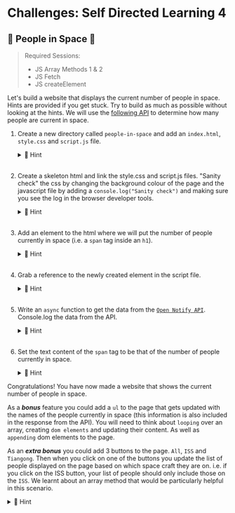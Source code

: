 # Challenges: Self Directed Learning 4

## 📡 People in Space 🚀

> Required Sessions:
>
> - JS Array Methods 1 & 2
> - JS Fetch
> - JS createElement

Let's build a website that displays the current number of people in space. Hints are provided if you get stuck. Try to build as much as possible without looking at the hints. We will use the [following API](http://open-notify.org/Open-Notify-API/People-In-Space/) to determine how many people are current in space.

1.  Create a new directory called `people-in-space` and add an `index.html`, `style.css` and `script.js` file.
     <details>
     <summary>🙈 Hint</summary>

    ```bash
    mkdir people-in-space
    cd people-in-space
    ```

    ```bash
    touch index.html style.css script.js
    ```

    </details>
    &nbsp;

2.  Create a skeleton html and link the style.css and script.js files. "Sanity check" the css by changing the background colour of the page and the javascript file by adding a `console.log("Sanity check")` and making sure you see the log in the browser developer tools.
       <details>
       <summary>🙈 Hint</summary>

    ```html
    <!doctype html>
    <html lang="en">
      <head>
        <meta charset="UTF-8" />
        <meta name="viewport" content="width=device-width, initial-scale=1.0" />
        <title>People in Space</title>
        <link rel="stylesheet" href="style.css" />
        <script src="script.js" defer></script>
      </head>
      <body>
        <h1>People in Space:</h1>
      </body>
    </html>
    ```

    ```css
    /* style.css */
    body {
      background-color: #2d383a;
      color: white;
    }
    ```

    ```js
    // script.js
    console.log("Sanity check");
    ```

    </details>
    &nbsp;

3.  Add an element to the html where we will put the number of people currently in space (i.e. a `span` tag inside an `h1`).
    <details>
    <summary>🙈 Hint</summary>

    ```html
    <h1>
      People in Space:
      <span data-js="people-in-space">???</span>
    </h1>
    ```

     </details>
     &nbsp;

4.  Grab a reference to the newly created element in the script file.
     <details>
     <summary>🙈 Hint</summary>

    ```js
    // script.js
    const peopleInSpace = document.querySelector("[data-js='people-in-space']");
    ```

     </details>
     &nbsp;

5.  Write an `async` function to get the data from the [`Open Notify API`](http://open-notify.org/Open-Notify-API/People-In-Space/). Console.log the data from the API.
    <details>
    <summary>🙈 Hint</summary>

    ```js
    // script.js
    async function getPeopleInSpace() {
      const response = await fetch("http://api.open-notify.org/astros.json");
      const data = await response.json();
      console.log("data: ", data);
    }
    getPeopleInSpace(); // don't forget to call the function
    ```

    </details>
    &nbsp;

6.  Set the text content of the `span` tag to be that of the number of people currently in space.
     <details>
     <summary>🙈 Hint</summary>

    ```js
    // script.js
    async function getPeopleInSpace() {
      const response = await fetch("http://api.open-notify.org/astros.json");
      const data = await response.json();
      peopleInSpace.textContent = data.number;
    }
    getPeopleInSpace(); // don't forget to call the function
    ```

     </details>

Congratulations! You have now made a website that shows the current number of people in space.

As a **_bonus_** feature you could add a `ul` to the page that gets updated with the names of the people currently in space (this information is also included in the response from the API). You will need to think about `looping` over an array, creating `dom elements` and updating their content. As well as `appending` dom elements to the page.

As an **_extra bonus_** you could add 3 buttons to the page. `All`, `ISS` and `Tiangong`. Then when you click on one of the buttons you update the list of people displayed on the page based on which space craft they are on. i.e. if you click on the ISS button, your list of people should only include those on the `ISS`. We learnt about an array method that would be particularly helpful in this scenario.

  <details>
  <summary>🙈 Hint</summary>

[Array.prototype.filter()](https://developer.mozilla.org/en-US/docs/Web/JavaScript/Reference/Global_Objects/Array/filter) would be a good array method to look at.

```js
const people = [
  {
    name: "Sergey Prokopyev",
    craft: "ISS",
  },
  {
    name: "Dmitry Petelin",
    craft: "ISS",
  },
  {
    name: "Frank Rubio",
    craft: "ISS",
  },
  {
    name: "Stephen Bowen",
    craft: "ISS",
  },
  {
    name: "Warren Hoburg",
    craft: "ISS",
  },
  {
    name: "Sultan Alneyadi",
    craft: "ISS",
  },
  {
    name: "Andrey Fedyaev",
    craft: "ISS",
  },
  {
    name: "Jing Haiping",
    craft: "Tiangong",
  },
  {
    name: "Gui Haichow",
    craft: "Tiangong",
  },
  {
    name: "Zhu Yangzhu",
    craft: "Tiangong",
  },
];
// e.g.
const peopleOnIss = people.filter((person) => person.craft === "ISS");

// the value of peopleOnIss would be

// [
//     {
//         "name": "Sergey Prokopyev",
//         "craft": "ISS"
//     },
//     {
//         "name": "Dmitry Petelin",
//         "craft": "ISS"
//     },
//     {
//         "name": "Frank Rubio",
//         "craft": "ISS"
//     },
//     {
//         "name": "Stephen Bowen",
//         "craft": "ISS"
//     },
//     {
//         "name": "Warren Hoburg",
//         "craft": "ISS"
//     },
//     {
//         "name": "Sultan Alneyadi",
//         "craft": "ISS"
//     },
//     {
//         "name": "Andrey Fedyaev",
//         "craft": "ISS"
//     }
// ]
```

  </details>

